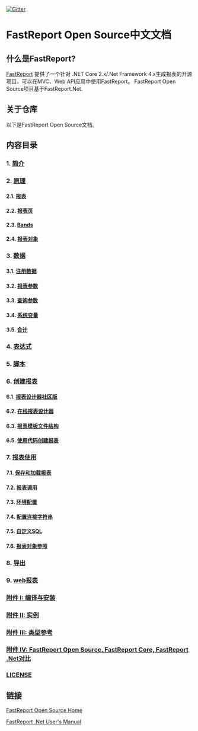 [![Gitter](https://badges.gitter.im/FastReports/FastReport.svg)](https://gitter.im/FastReports/FastReport?utm_source=badge&utm_medium=badge&utm_campaign=pr-badge)

# FastReport Open Source中文文档

## 什么是FastReport?

[FastReport](https://github.com/FastReports/FastReport) 提供了一个针对 .NET Core 2.x/.Net Framework 4.x生成报表的开源项目。可以在MVC、Web API应用中使用FastReport。 FastReport Open Source项目基于FastReport.Net.

## 关于仓库

以下是FastReport Open Source文档。 

## 内容目录

### 1. [简介](Introduction.md)

### 2. [原理](Fundamentals.md)
#### 2.1. [报表](Report.md)
#### 2.2. [报表页](ReportPages.md)
#### 2.3. [Bands](Bands.md)
#### 2.4. [报表对象](ReportObjects.md)

### 3. [数据](Data.md)
#### 3.1. [注册数据](RegisteringData.md)
#### 3.2. [报表参数](ReportParameters.md)
#### 3.3. [查询参数](QueryParameters.md)
#### 3.4. [系统变量](SystemVariables.md)
#### 3.5. [合计](Totals.md)

### 4. [表达式](Expressions.md)

### 5. [脚本](Script.md)

### 6. [创建报表](ReportCreation.md)
#### 6.1. [报表设计器社区版](FastReportDesignerCommunityEdition.md)
#### 6.2. [在线报表设计器](FastReportOnlineDesigner.md)
#### 6.3. [报表模板文件结构](ReportTemplateFileStructure.md)
#### 6.5. [使用代码创建报表](CreatingReportUsingCode.md)

### 7. [报表使用](UsingReport.md)
#### 7.1. [保存和加载报表](StoringLoadingReport.md)
#### 7.2. [报表调用](RunningReport.md)
#### 7.3. [环境配置](ConfiguringEnvironment.md)
#### 7.4. [配置连接字符串](PassingOwnConnectionString.md)
#### 7.5. [自定义SQL](PassingCustomSQL.md)
#### 7.6. [报表对象参照](ReferenceReportObject.md)

### 8. [导出](Exporting.md)

### 9. [web报表](WebReport.md)

### [附件 I: 编译与安装](CompilationInstallation.md)
### [附件 II: 实例](Examples.md)
### [附件 III: 类型参考](https://fastreports.github.io/FastReport.Documentation/ClassReference/api/FastReport.html)
### [附件 IV: FastReport Open Source, FastReport Core, FastReport .Net对比](COMPARISON.md)

### [LICENSE](LICENSE.md)

## 链接

[FastReport Open Source Home](https://github.com/FastReports/FastReport "Click for visiting the FastReport Open Source GitHub")

[FastReport .Net User's Manual](https://www.fast-report.com/public_download/html/UserManFrNET-en/index.html)
